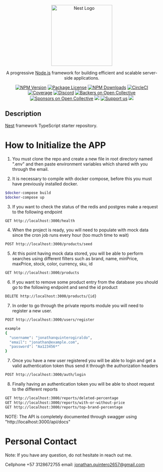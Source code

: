 <p align="center">
  <a href="http://nestjs.com/" target="blank"><img src="https://nestjs.com/img/logo-small.svg" width="200" alt="Nest Logo" /></a>
</p>

[circleci-image]: https://img.shields.io/circleci/build/github/nestjs/nest/master?token=abc123def456
[circleci-url]: https://circleci.com/gh/nestjs/nest

  <p align="center">A progressive <a href="http://nodejs.org" target="_blank">Node.js</a> framework for building efficient and scalable server-side applications.</p>
    <p align="center">
<a href="https://www.npmjs.com/~nestjscore" target="_blank"><img src="https://img.shields.io/npm/v/@nestjs/core.svg" alt="NPM Version" /></a>
<a href="https://www.npmjs.com/~nestjscore" target="_blank"><img src="https://img.shields.io/npm/l/@nestjs/core.svg" alt="Package License" /></a>
<a href="https://www.npmjs.com/~nestjscore" target="_blank"><img src="https://img.shields.io/npm/dm/@nestjs/common.svg" alt="NPM Downloads" /></a>
<a href="https://circleci.com/gh/nestjs/nest" target="_blank"><img src="https://img.shields.io/circleci/build/github/nestjs/nest/master" alt="CircleCI" /></a>
<a href="https://coveralls.io/github/nestjs/nest?branch=master" target="_blank"><img src="https://coveralls.io/repos/github/nestjs/nest/badge.svg?branch=master#9" alt="Coverage" /></a>
<a href="https://discord.gg/G7Qnnhy" target="_blank"><img src="https://img.shields.io/badge/discord-online-brightgreen.svg" alt="Discord"/></a>
<a href="https://opencollective.com/nest#backer" target="_blank"><img src="https://opencollective.com/nest/backers/badge.svg" alt="Backers on Open Collective" /></a>
<a href="https://opencollective.com/nest#sponsor" target="_blank"><img src="https://opencollective.com/nest/sponsors/badge.svg" alt="Sponsors on Open Collective" /></a>
  <a href="https://paypal.me/kamilmysliwiec" target="_blank"><img src="https://img.shields.io/badge/Donate-PayPal-ff3f59.svg"/></a>
    <a href="https://opencollective.com/nest#sponsor"  target="_blank"><img src="https://img.shields.io/badge/Support%20us-Open%20Collective-41B883.svg" alt="Support us"></a>
  <a href="https://twitter.com/nestframework" target="_blank"><img src="https://img.shields.io/twitter/follow/nestframework.svg?style=social&label=Follow"></a>
</p>
  <!--[![Backers on Open Collective](https://opencollective.com/nest/backers/badge.svg)](https://opencollective.com/nest#backer)
  [![Sponsors on Open Collective](https://opencollective.com/nest/sponsors/badge.svg)](https://opencollective.com/nest#sponsor)-->

## Description

[Nest](https://github.com/nestjs/nest) framework TypeScript starter repository.

# How to Initialize the APP

1. You must clone the repo and create a new file in root directory named ".env" and then paste environment variables which shared with you through the email.

2. It is necessary to compile with docker compose, before this you must have previously installed docker.

```bash
$docker-compose build
$docker-compose up
```

3. If you want to check the status of the redis and postgres make a request to the following endpoint

```bash
GET http://localhost:3000/health
```

4. When the project is ready, you will need to populate with mock data since the cron job runs every hour (too much time to wait)

```bash
POST http://localhost:3000/products/seed
```

5. At this point having mock data stored, you will be able to perform searches using different filters such as brand, name, minPrice, maxPrice, stock, color, currency, sku, id

```bash
GET http://localhost:3000/products
```

6. If you want to remove some product entry from the database you should go to the following endpoint and send the id product

```bash
DELETE http://localhost:3000/products/{id}
```

7. In order to go through the private reports module you will need to register a new user. 

```bash
POST http://localhost:3000/users/register

example 
{
  "username": "jonathanquinterogiraldo",
  "email": "jonathan@example.com",
  "password": "Aa123456*"
}
```
7. Once you have a new user registered you will be able to login and get a valid authentication token thus send it through the authorization headers

```bash
POST http://localhost:3000/auth/login
```

8. Finally having an authentication token you will be able to shoot request to the different reports

```bash
GET http://localhost:3000/reports/deleted-percentage
GET http://localhost:3000/reports/with-or-without-price
GET http://localhost:3000/reports/top-brand-percentage
```

NOTE: The API is completely documented through swagger using "http://localhost:3000/api/docs"

# Personal Contact

Note: If you have any question, do not hesitate in reach out me.

Cellphone +57 3128672755
email: jonathan.quintero2657@gmail.com
